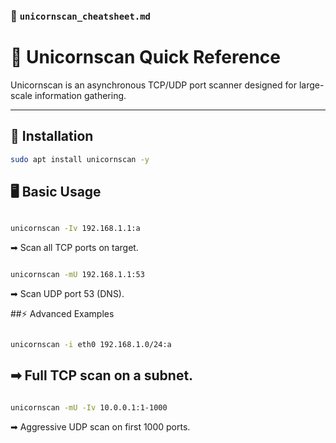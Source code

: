 
### 📄 `unicornscan_cheatsheet.md`

# 🦄 Unicornscan Quick Reference

Unicornscan is an asynchronous TCP/UDP port scanner designed for large-scale information gathering.

---

## 🔧 Installation
```bash
sudo apt install unicornscan -y

```
## 🖥️ Basic Usage
```bash

unicornscan -Iv 192.168.1.1:a
```
➡ Scan all TCP ports on target.

```bash

unicornscan -mU 192.168.1.1:53
```
➡ Scan UDP port 53 (DNS).

##⚡ Advanced Examples
```bash

unicornscan -i eth0 192.168.1.0/24:a
```
## ➡ Full TCP scan on a subnet.

```bash

unicornscan -mU -Iv 10.0.0.1:1-1000
```
➡ Aggressive UDP scan on first 1000 ports.

